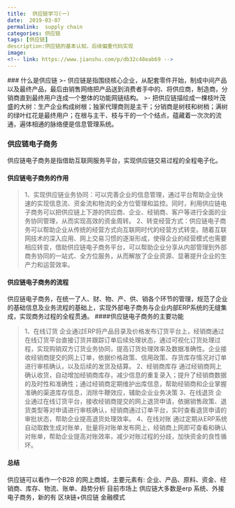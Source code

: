```yaml
---
title:  供应链学习(一)
date:  2019-03-07
permalink:  supply chain
categories: 供应链
tags: [供应链]
description:供应链的基本认知，后续偏重代码实现
image: 
<!-- link: https://www.jianshu.com/p/db32c48eab69 -->
---
```

<p class="description"></p>
### 什么是供应链
>- 供应链是指围绕核心企业，从配套零件开始，制成中间产品以及最终产品，最后由销售网络把产品送到消费者手中的、将供应商，制造商，分销商直到最终用户连成一个整体的功能网链结构。
>- 把供应链描绘成一棵枝叶茂盛的大树：生产企业构成树根；独家代理商则是主干；分销商是树枝和树梢；满树的绿叶红花是最终用户；在根与主干、枝与干的一个个结点，蕴藏着一次次的流通，遍体相通的脉络便是信息管理系统。

### 供应链电子商务
供应链电子商务是指借助互联网服务平台，实现供应链交易过程的全程电子化。
#### 供应链电子商务的作用
>1、实现供应链业务协同：可以完善企业的信息管理，通过平台帮助企业快速的实现信息流、资金流和物流的全方位管理和监控。同时，利用供应链电子商务可以把供应链上下游的供应商、企业、经销商、客户等进行全面的业务协同管理，从而实现高效的资金周转。
2、转变经营方式：供应链电子商务可以帮助企业从传统的经营方式向互联网时代的经营方式转变。随着互联网技术的深入应用、网上交易习惯的逐渐形成，使得企业的经营模式也需要相应转变，借助供应链电子商务平台，可以帮助企业分享从内部管理到外部商务协同的一站式、全方位服务，从而解放了企业资源、显著提升企业的生产力和运营效率。
#### 供应链电子商务的流程
供应链电子商务，在统一了人、财、物、产、供、销各个环节的管理，规范了企业的基础信息及业务流程的基础上，实现外部电子商务与企业内部ERP系统的无缝集成，实现商务过程的全程贯通。
####供应链电子商务的主要功能
>1、在线订货
企业通过ERP将产品目录及价格发布订货平台上，经销商通过在线订货平台直接订货并跟踪订单后续处理状态，通过可视化订货处理过程，实现购销双方订货业务协同，提高订货处理效率及数据准确性。企业接收经销商提交的网上订单，依据价格政策、信用政策、存货库存情况对订单进行审核确认，以及后续的发货及结算。
2、经销商库存
通过经销商网上确认收货，自动增加经销商库存，减少信息的重复录入；提升了经销商数据的及时性和准确性；通过经销商定期维护出库信息，帮助经销商和企业掌握准确的渠道库存信息，消除牛鞭效应，辅助企业业务决策
3、在线退货
企业通过在线订货平台，接收经销商提交的网上退货申请，依据销售政策、退货类型等对申请进行审核确认，经销商通过订单平台，实时查看退货申请的审批状态，帮助企业提高退货处理效率。
4、在线对账
通过定期从ERP系统自动取数生成对账单，批量将对账单发布网上，经销商上网即可查看和确认对账单，帮助企业提高对账效率，减少对账过程的分歧，加快资金的良性循环。

#### 总结
供应链可以看作一个B2B 的网上商城，主要元素有: 企业、产品、原料、资金、经销商、库存、物流、账单、趋势分析
目前市场上 供应链大多数是erp 系统、外接电子商务，新的有 区块链+供应链 金融模式
